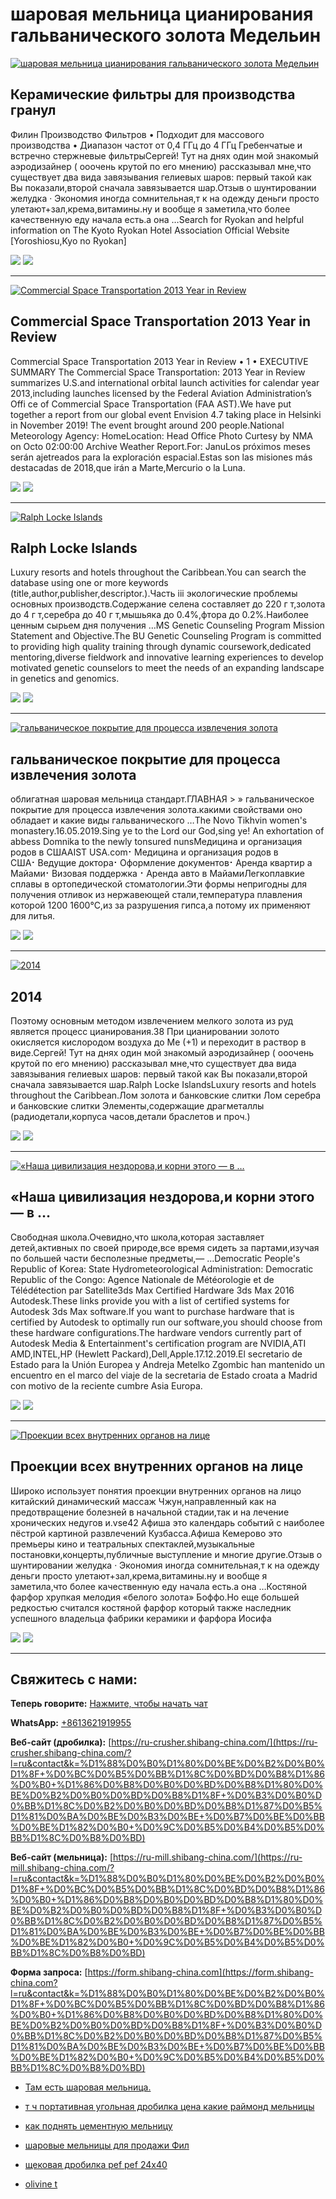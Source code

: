 # шаровая мельница цианирования гальванического золота Медельин

<a href="https://swt.shibang-china.com/?l=ru&img&k=%D1%88%D0%B0%D1%80%D0%BE%D0%B2%D0%B0%D1%8F+%D0%BC%D0%B5%D0%BB%D1%8C%D0%BD%D0%B8%D1%86%D0%B0+%D1%86%D0%B8%D0%B0%D0%BD%D0%B8%D1%80%D0%BE%D0%B2%D0%B0%D0%BD%D0%B8%D1%8F+%D0%B3%D0%B0%D0%BB%D1%8C%D0%B2%D0%B0%D0%BD%D0%B8%D1%87%D0%B5%D1%81%D0%BA%D0%BE%D0%B3%D0%BE+%D0%B7%D0%BE%D0%BB%D0%BE%D1%82%D0%B0+%D0%9C%D0%B5%D0%B4%D0%B5%D0%BB%D1%8C%D0%B8%D0%BD" target="_blank">![шаровая мельница цианирования гальванического золота Медельин](http://static.shibang-china.com/all-800x300/709.jpg)</a>

## Керамические фильтры для производства гранул
Филин Производство Фильтров • Подходит для массового производства • Диапазон частот от 0,4 ГГц до 4 ГГц Гребенчатые и встречно стержневые фильтрыСергей! Тут на днях один мой знакомый аэродизайнер ( ооочень крутой по его мнению) рассказывал мне,что существует два вида завязывания гелиевых шаров: первый такой как Вы показали,второй сначала завязывается шар.Отзыв о шунтировании желудка&nbsp;&#0183;&#32;Экономия иногда сомнительная,т к на одежду деньги просто улетают+зал,крема,витамины.ну и вообще я заметила,что более качественную еду начала есть.а она …Search for Ryokan and helpful information on The Kyoto Ryokan Hotel Association Official Website [Yoroshiosu,Kyo no Ryokan]


<a href="https://whatsapp.shibangsoft.com/WhatsApp.php" target="_blank" title="WhatsApp">![](http://static.shibang-china.com/icon/whatsapp.png)</a> <a href="https://swt.shibang-china.com/?l=ru&icon&k=%D1%88%D0%B0%D1%80%D0%BE%D0%B2%D0%B0%D1%8F+%D0%BC%D0%B5%D0%BB%D1%8C%D0%BD%D0%B8%D1%86%D0%B0+%D1%86%D0%B8%D0%B0%D0%BD%D0%B8%D1%80%D0%BE%D0%B2%D0%B0%D0%BD%D0%B8%D1%8F+%D0%B3%D0%B0%D0%BB%D1%8C%D0%B2%D0%B0%D0%BD%D0%B8%D1%87%D0%B5%D1%81%D0%BA%D0%BE%D0%B3%D0%BE+%D0%B7%D0%BE%D0%BB%D0%BE%D1%82%D0%B0+%D0%9C%D0%B5%D0%B4%D0%B5%D0%BB%D1%8C%D0%B8%D0%BD" target="_blank">![](http://static.shibang-china.com/icon/chat-ru.png)</a>

---

<a href="https://swt.shibang-china.com/?l=ru&img&k=%D1%88%D0%B0%D1%80%D0%BE%D0%B2%D0%B0%D1%8F+%D0%BC%D0%B5%D0%BB%D1%8C%D0%BD%D0%B8%D1%86%D0%B0+%D1%86%D0%B8%D0%B0%D0%BD%D0%B8%D1%80%D0%BE%D0%B2%D0%B0%D0%BD%D0%B8%D1%8F+%D0%B3%D0%B0%D0%BB%D1%8C%D0%B2%D0%B0%D0%BD%D0%B8%D1%87%D0%B5%D1%81%D0%BA%D0%BE%D0%B3%D0%BE+%D0%B7%D0%BE%D0%BB%D0%BE%D1%82%D0%B0+%D0%9C%D0%B5%D0%B4%D0%B5%D0%BB%D1%8C%D0%B8%D0%BD" target="_blank">![Commercial Space Transportation 2013 Year in Review](http://static.shibang-china.com/all-800x300/1089.jpg)</a>

## Commercial Space Transportation 2013 Year in Review
Commercial Space Transportation 2013 Year in Review • 1 • EXECUTIVE SUMMARY The Commercial Space Transportation: 2013 Year in Review summarizes U.S.and international orbital launch activities for calendar year 2013,including launches licensed by the Federal Aviation Administration’s Offi ce of Commercial Space Transportation (FAA AST).We have put together a report from our global event Envision 4.7 taking place in Helsinki in November 2019! The event brought around 200 people.National Meteorology Agency: HomeLocation: Head Office Photo Curtesy by NMA on Octo 02:00:00 Archive Weather Report.For: JanuLos pr&#243;ximos meses ser&#225;n ajetreados para la exploraci&#243;n espacial.Estas son las misiones m&#225;s destacadas de 2018,que ir&#225;n a Marte,Mercurio o la Luna.


<a href="https://whatsapp.shibangsoft.com/WhatsApp.php" target="_blank" title="WhatsApp">![](http://static.shibang-china.com/icon/whatsapp.png)</a> <a href="https://swt.shibang-china.com/?l=ru&icon&k=%D1%88%D0%B0%D1%80%D0%BE%D0%B2%D0%B0%D1%8F+%D0%BC%D0%B5%D0%BB%D1%8C%D0%BD%D0%B8%D1%86%D0%B0+%D1%86%D0%B8%D0%B0%D0%BD%D0%B8%D1%80%D0%BE%D0%B2%D0%B0%D0%BD%D0%B8%D1%8F+%D0%B3%D0%B0%D0%BB%D1%8C%D0%B2%D0%B0%D0%BD%D0%B8%D1%87%D0%B5%D1%81%D0%BA%D0%BE%D0%B3%D0%BE+%D0%B7%D0%BE%D0%BB%D0%BE%D1%82%D0%B0+%D0%9C%D0%B5%D0%B4%D0%B5%D0%BB%D1%8C%D0%B8%D0%BD" target="_blank">![](http://static.shibang-china.com/icon/chat-ru.png)</a>

---

<a href="https://swt.shibang-china.com/?l=ru&img&k=%D1%88%D0%B0%D1%80%D0%BE%D0%B2%D0%B0%D1%8F+%D0%BC%D0%B5%D0%BB%D1%8C%D0%BD%D0%B8%D1%86%D0%B0+%D1%86%D0%B8%D0%B0%D0%BD%D0%B8%D1%80%D0%BE%D0%B2%D0%B0%D0%BD%D0%B8%D1%8F+%D0%B3%D0%B0%D0%BB%D1%8C%D0%B2%D0%B0%D0%BD%D0%B8%D1%87%D0%B5%D1%81%D0%BA%D0%BE%D0%B3%D0%BE+%D0%B7%D0%BE%D0%BB%D0%BE%D1%82%D0%B0+%D0%9C%D0%B5%D0%B4%D0%B5%D0%BB%D1%8C%D0%B8%D0%BD" target="_blank">![Ralph Locke Islands](http://static.shibang-china.com/all-800x300/1311.jpg)</a>

## Ralph Locke Islands
Luxury resorts and hotels throughout the Caribbean.You can search the database using one or more keywords (title,author,publisher,descriptor.).Часть iii экологические проблемы основных производств.Содержание селена составляет до 220 г т,золота до 4 г т,серебра до 40 г т,мышьяка до 0.4%,фтора до 0.2%.Наиболее ценным сырьем дня получения …MS Genetic Counseling Program Mission Statement and Objective.The BU Genetic Counseling Program is committed to providing high quality training through dynamic coursework,dedicated mentoring,diverse fieldwork and innovative learning experiences to develop motivated genetic counselors to meet the needs of an expanding landscape in genetics and genomics.


<a href="https://whatsapp.shibangsoft.com/WhatsApp.php" target="_blank" title="WhatsApp">![](http://static.shibang-china.com/icon/whatsapp.png)</a> <a href="https://swt.shibang-china.com/?l=ru&icon&k=%D1%88%D0%B0%D1%80%D0%BE%D0%B2%D0%B0%D1%8F+%D0%BC%D0%B5%D0%BB%D1%8C%D0%BD%D0%B8%D1%86%D0%B0+%D1%86%D0%B8%D0%B0%D0%BD%D0%B8%D1%80%D0%BE%D0%B2%D0%B0%D0%BD%D0%B8%D1%8F+%D0%B3%D0%B0%D0%BB%D1%8C%D0%B2%D0%B0%D0%BD%D0%B8%D1%87%D0%B5%D1%81%D0%BA%D0%BE%D0%B3%D0%BE+%D0%B7%D0%BE%D0%BB%D0%BE%D1%82%D0%B0+%D0%9C%D0%B5%D0%B4%D0%B5%D0%BB%D1%8C%D0%B8%D0%BD" target="_blank">![](http://static.shibang-china.com/icon/chat-ru.png)</a>

---

<a href="https://swt.shibang-china.com/?l=ru&img&k=%D1%88%D0%B0%D1%80%D0%BE%D0%B2%D0%B0%D1%8F+%D0%BC%D0%B5%D0%BB%D1%8C%D0%BD%D0%B8%D1%86%D0%B0+%D1%86%D0%B8%D0%B0%D0%BD%D0%B8%D1%80%D0%BE%D0%B2%D0%B0%D0%BD%D0%B8%D1%8F+%D0%B3%D0%B0%D0%BB%D1%8C%D0%B2%D0%B0%D0%BD%D0%B8%D1%87%D0%B5%D1%81%D0%BA%D0%BE%D0%B3%D0%BE+%D0%B7%D0%BE%D0%BB%D0%BE%D1%82%D0%B0+%D0%9C%D0%B5%D0%B4%D0%B5%D0%BB%D1%8C%D0%B8%D0%BD" target="_blank">![гальваническое покрытие для процесса извлечения золота](http://static.shibang-china.com/all-800x300/548.jpg)</a>

## гальваническое покрытие для процесса извлечения золота
облигатная шаровая мельница стандарт.ГЛАВНАЯ &gt; &#187; гальваническое покрытие для процесса извлечения золота.какими свойствами оно обладает и какие виды гальванического …The Novo Tikhvin women's monastery.16.05.2019.Sing ye to the Lord our God,sing ye! An exhortation of abbess Domnika to the newly tonsured nunsМедицина и организация родов в СШАAIST USA.com⠂Медицина и организация родов в США⠂Ведущие доктора⠂Оформление документов⠂Аренда квартир а Майами⠂Визовая поддержка ⠂Аренда авто в МайамиЛегкоплавкие сплавы в ортопедической стоматологии.Эти формы непригодны для получения отливок из нержавеющей стали,температура плавления которой 1200 1600&#176;С,из за разрушения гипса,а потому их применяют для литья.


<a href="https://whatsapp.shibangsoft.com/WhatsApp.php" target="_blank" title="WhatsApp">![](http://static.shibang-china.com/icon/whatsapp.png)</a> <a href="https://swt.shibang-china.com/?l=ru&icon&k=%D1%88%D0%B0%D1%80%D0%BE%D0%B2%D0%B0%D1%8F+%D0%BC%D0%B5%D0%BB%D1%8C%D0%BD%D0%B8%D1%86%D0%B0+%D1%86%D0%B8%D0%B0%D0%BD%D0%B8%D1%80%D0%BE%D0%B2%D0%B0%D0%BD%D0%B8%D1%8F+%D0%B3%D0%B0%D0%BB%D1%8C%D0%B2%D0%B0%D0%BD%D0%B8%D1%87%D0%B5%D1%81%D0%BA%D0%BE%D0%B3%D0%BE+%D0%B7%D0%BE%D0%BB%D0%BE%D1%82%D0%B0+%D0%9C%D0%B5%D0%B4%D0%B5%D0%BB%D1%8C%D0%B8%D0%BD" target="_blank">![](http://static.shibang-china.com/icon/chat-ru.png)</a>

---

<a href="https://swt.shibang-china.com/?l=ru&img&k=%D1%88%D0%B0%D1%80%D0%BE%D0%B2%D0%B0%D1%8F+%D0%BC%D0%B5%D0%BB%D1%8C%D0%BD%D0%B8%D1%86%D0%B0+%D1%86%D0%B8%D0%B0%D0%BD%D0%B8%D1%80%D0%BE%D0%B2%D0%B0%D0%BD%D0%B8%D1%8F+%D0%B3%D0%B0%D0%BB%D1%8C%D0%B2%D0%B0%D0%BD%D0%B8%D1%87%D0%B5%D1%81%D0%BA%D0%BE%D0%B3%D0%BE+%D0%B7%D0%BE%D0%BB%D0%BE%D1%82%D0%B0+%D0%9C%D0%B5%D0%B4%D0%B5%D0%BB%D1%8C%D0%B8%D0%BD" target="_blank">![2014](http://static.shibang-china.com/all-800x300/81.jpg)</a>

## 2014
Поэтому основным методом извлечением мелкого золота из руд является процесс цианирования.38 При цианировании золото окисляется кислородом воздуха до Me (+1) и переходит в раствор в виде.Сергей! Тут на днях один мой знакомый аэродизайнер ( ооочень крутой по его мнению) рассказывал мне,что существует два вида завязывания гелиевых шаров: первый такой как Вы показали,второй сначала завязывается шар.Ralph Locke IslandsLuxury resorts and hotels throughout the Caribbean.Лом золота и банковские слитки Лом серебра и банковские слитки Элементы,содержащие драгметаллы (радиодетали,корпуса часов,детали браслетов и проч.)


<a href="https://whatsapp.shibangsoft.com/WhatsApp.php" target="_blank" title="WhatsApp">![](http://static.shibang-china.com/icon/whatsapp.png)</a> <a href="https://swt.shibang-china.com/?l=ru&icon&k=%D1%88%D0%B0%D1%80%D0%BE%D0%B2%D0%B0%D1%8F+%D0%BC%D0%B5%D0%BB%D1%8C%D0%BD%D0%B8%D1%86%D0%B0+%D1%86%D0%B8%D0%B0%D0%BD%D0%B8%D1%80%D0%BE%D0%B2%D0%B0%D0%BD%D0%B8%D1%8F+%D0%B3%D0%B0%D0%BB%D1%8C%D0%B2%D0%B0%D0%BD%D0%B8%D1%87%D0%B5%D1%81%D0%BA%D0%BE%D0%B3%D0%BE+%D0%B7%D0%BE%D0%BB%D0%BE%D1%82%D0%B0+%D0%9C%D0%B5%D0%B4%D0%B5%D0%BB%D1%8C%D0%B8%D0%BD" target="_blank">![](http://static.shibang-china.com/icon/chat-ru.png)</a>

---

<a href="https://swt.shibang-china.com/?l=ru&img&k=%D1%88%D0%B0%D1%80%D0%BE%D0%B2%D0%B0%D1%8F+%D0%BC%D0%B5%D0%BB%D1%8C%D0%BD%D0%B8%D1%86%D0%B0+%D1%86%D0%B8%D0%B0%D0%BD%D0%B8%D1%80%D0%BE%D0%B2%D0%B0%D0%BD%D0%B8%D1%8F+%D0%B3%D0%B0%D0%BB%D1%8C%D0%B2%D0%B0%D0%BD%D0%B8%D1%87%D0%B5%D1%81%D0%BA%D0%BE%D0%B3%D0%BE+%D0%B7%D0%BE%D0%BB%D0%BE%D1%82%D0%B0+%D0%9C%D0%B5%D0%B4%D0%B5%D0%BB%D1%8C%D0%B8%D0%BD" target="_blank">![&#171;Наша цивилизация нездорова,и корни этого — в …](http://static.shibang-china.com/all-800x300/177.jpg)</a>

## &#171;Наша цивилизация нездорова,и корни этого — в …
Свободная школа.Очевидно,что школа,которая заставляет детей,активных по своей природе,все время сидеть за партами,изучая по большей части бесполезные предметы,— …Democratic People's Republic of Korea: State Hydrometeorological Administration: Democratic Republic of the Congo: Agence Nationale de M&#233;t&#233;orologie et de T&#233;l&#233;d&#233;tection par Satellite3ds Max Certified Hardware 3ds Max 2016 Autodesk.These links provide you with a list of certified systems for Autodesk 3ds Max software.If you want to purchase hardware that is certified by Autodesk to optimally run our software,you should choose from these hardware configurations.The hardware vendors currently part of Autodesk Media &amp; Entertainment's certification program are NVIDIA,ATI AMD,INTEL,HP (Hewlett Packard),Dell,Apple.17.12.2019.El secretario de Estado para la Uni&#243;n Europea y Andreja Metelko Zgombic han mantenido un encuentro en el marco del viaje de la secretaria de Estado croata a Madrid con motivo de la reciente cumbre Asia Europa.


<a href="https://whatsapp.shibangsoft.com/WhatsApp.php" target="_blank" title="WhatsApp">![](http://static.shibang-china.com/icon/whatsapp.png)</a> <a href="https://swt.shibang-china.com/?l=ru&icon&k=%D1%88%D0%B0%D1%80%D0%BE%D0%B2%D0%B0%D1%8F+%D0%BC%D0%B5%D0%BB%D1%8C%D0%BD%D0%B8%D1%86%D0%B0+%D1%86%D0%B8%D0%B0%D0%BD%D0%B8%D1%80%D0%BE%D0%B2%D0%B0%D0%BD%D0%B8%D1%8F+%D0%B3%D0%B0%D0%BB%D1%8C%D0%B2%D0%B0%D0%BD%D0%B8%D1%87%D0%B5%D1%81%D0%BA%D0%BE%D0%B3%D0%BE+%D0%B7%D0%BE%D0%BB%D0%BE%D1%82%D0%B0+%D0%9C%D0%B5%D0%B4%D0%B5%D0%BB%D1%8C%D0%B8%D0%BD" target="_blank">![](http://static.shibang-china.com/icon/chat-ru.png)</a>

---

<a href="https://swt.shibang-china.com/?l=ru&img&k=%D1%88%D0%B0%D1%80%D0%BE%D0%B2%D0%B0%D1%8F+%D0%BC%D0%B5%D0%BB%D1%8C%D0%BD%D0%B8%D1%86%D0%B0+%D1%86%D0%B8%D0%B0%D0%BD%D0%B8%D1%80%D0%BE%D0%B2%D0%B0%D0%BD%D0%B8%D1%8F+%D0%B3%D0%B0%D0%BB%D1%8C%D0%B2%D0%B0%D0%BD%D0%B8%D1%87%D0%B5%D1%81%D0%BA%D0%BE%D0%B3%D0%BE+%D0%B7%D0%BE%D0%BB%D0%BE%D1%82%D0%B0+%D0%9C%D0%B5%D0%B4%D0%B5%D0%BB%D1%8C%D0%B8%D0%BD" target="_blank">![Проекции всех внутренних органов на лице](http://static.shibang-china.com/all-800x300/154.jpg)</a>

## Проекции всех внутренних органов на лице
Широко использует понятия проекции внутренних органов на лицо китайский динамический массаж Чжун,направленный как на предотвращение болезней в начальной стадии,так и на лечение хронических недугов и.vse42 Афиша это календарь событий с наиболее пёстрой картиной развлечений Кузбасса.Афиша Кемерово это премьеры кино и театральных спектаклей,музыкальные постановки,концерты,публичные выступление и многие другие.Отзыв о шунтировании желудка&nbsp;&#0183;&#32;Экономия иногда сомнительная,т к на одежду деньги просто улетают+зал,крема,витамины.ну и вообще я заметила,что более качественную еду начала есть.а она …Костяной фарфор хрупкая мелодия &#171;белого золота&#187; Боффо.Но еще большей редкостью считался костяной фарфор который также наследник успешного владельца фабрики керамики и фарфора Иосифа


<a href="https://whatsapp.shibangsoft.com/WhatsApp.php" target="_blank" title="WhatsApp">![](http://static.shibang-china.com/icon/whatsapp.png)</a> <a href="https://swt.shibang-china.com/?l=ru&icon&k=%D1%88%D0%B0%D1%80%D0%BE%D0%B2%D0%B0%D1%8F+%D0%BC%D0%B5%D0%BB%D1%8C%D0%BD%D0%B8%D1%86%D0%B0+%D1%86%D0%B8%D0%B0%D0%BD%D0%B8%D1%80%D0%BE%D0%B2%D0%B0%D0%BD%D0%B8%D1%8F+%D0%B3%D0%B0%D0%BB%D1%8C%D0%B2%D0%B0%D0%BD%D0%B8%D1%87%D0%B5%D1%81%D0%BA%D0%BE%D0%B3%D0%BE+%D0%B7%D0%BE%D0%BB%D0%BE%D1%82%D0%B0+%D0%9C%D0%B5%D0%B4%D0%B5%D0%BB%D1%8C%D0%B8%D0%BD" target="_blank">![](http://static.shibang-china.com/icon/chat-ru.png)</a>

---
## Свяжитесь с нами:

**Теперь говорите:** [Нажмите, чтобы начать чат](https://swt.shibang-china.com?l=ru&contact&k=%D1%88%D0%B0%D1%80%D0%BE%D0%B2%D0%B0%D1%8F+%D0%BC%D0%B5%D0%BB%D1%8C%D0%BD%D0%B8%D1%86%D0%B0+%D1%86%D0%B8%D0%B0%D0%BD%D0%B8%D1%80%D0%BE%D0%B2%D0%B0%D0%BD%D0%B8%D1%8F+%D0%B3%D0%B0%D0%BB%D1%8C%D0%B2%D0%B0%D0%BD%D0%B8%D1%87%D0%B5%D1%81%D0%BA%D0%BE%D0%B3%D0%BE+%D0%B7%D0%BE%D0%BB%D0%BE%D1%82%D0%B0+%D0%9C%D0%B5%D0%B4%D0%B5%D0%BB%D1%8C%D0%B8%D0%BD)

**WhatsApp:**  [+8613621919955](https://whatsapp.shibangsoft.com/WhatsApp.php)

**Веб-сайт (дробилка):** [https://ru-crusher.shibang-china.com/](https://ru-crusher.shibang-china.com/?l=ru&contact&k=%D1%88%D0%B0%D1%80%D0%BE%D0%B2%D0%B0%D1%8F+%D0%BC%D0%B5%D0%BB%D1%8C%D0%BD%D0%B8%D1%86%D0%B0+%D1%86%D0%B8%D0%B0%D0%BD%D0%B8%D1%80%D0%BE%D0%B2%D0%B0%D0%BD%D0%B8%D1%8F+%D0%B3%D0%B0%D0%BB%D1%8C%D0%B2%D0%B0%D0%BD%D0%B8%D1%87%D0%B5%D1%81%D0%BA%D0%BE%D0%B3%D0%BE+%D0%B7%D0%BE%D0%BB%D0%BE%D1%82%D0%B0+%D0%9C%D0%B5%D0%B4%D0%B5%D0%BB%D1%8C%D0%B8%D0%BD)

**Веб-сайт (мельница):** [https://ru-mill.shibang-china.com/](https://ru-mill.shibang-china.com/?l=ru&contact&k=%D1%88%D0%B0%D1%80%D0%BE%D0%B2%D0%B0%D1%8F+%D0%BC%D0%B5%D0%BB%D1%8C%D0%BD%D0%B8%D1%86%D0%B0+%D1%86%D0%B8%D0%B0%D0%BD%D0%B8%D1%80%D0%BE%D0%B2%D0%B0%D0%BD%D0%B8%D1%8F+%D0%B3%D0%B0%D0%BB%D1%8C%D0%B2%D0%B0%D0%BD%D0%B8%D1%87%D0%B5%D1%81%D0%BA%D0%BE%D0%B3%D0%BE+%D0%B7%D0%BE%D0%BB%D0%BE%D1%82%D0%B0+%D0%9C%D0%B5%D0%B4%D0%B5%D0%BB%D1%8C%D0%B8%D0%BD)

**Форма запроса:** [https://form.shibang-china.com](https://form.shibang-china.com?l=ru&contact&k=%D1%88%D0%B0%D1%80%D0%BE%D0%B2%D0%B0%D1%8F+%D0%BC%D0%B5%D0%BB%D1%8C%D0%BD%D0%B8%D1%86%D0%B0+%D1%86%D0%B8%D0%B0%D0%BD%D0%B8%D1%80%D0%BE%D0%B2%D0%B0%D0%BD%D0%B8%D1%8F+%D0%B3%D0%B0%D0%BB%D1%8C%D0%B2%D0%B0%D0%BD%D0%B8%D1%87%D0%B5%D1%81%D0%BA%D0%BE%D0%B3%D0%BE+%D0%B7%D0%BE%D0%BB%D0%BE%D1%82%D0%B0+%D0%9C%D0%B5%D0%B4%D0%B5%D0%BB%D1%8C%D0%B8%D0%BD)

* [Там есть шаровая мельница.](../121/%D0%A2%D0%B0%D0%BC%20%D0%B5%D1%81%D1%82%D1%8C%20%D1%88%D0%B0%D1%80%D0%BE%D0%B2%D0%B0%D1%8F%20%D0%BC%D0%B5%D0%BB%D1%8C%D0%BD%D0%B8%D1%86%D0%B0..md)

* [т  ч портативная угольная дробилка цена какие раймонд мельницы](../123/%D1%82%20%20%D1%87%20%D0%BF%D0%BE%D1%80%D1%82%D0%B0%D1%82%D0%B8%D0%B2%D0%BD%D0%B0%D1%8F%20%D1%83%D0%B3%D0%BE%D0%BB%D1%8C%D0%BD%D0%B0%D1%8F%20%D0%B4%D1%80%D0%BE%D0%B1%D0%B8%D0%BB%D0%BA%D0%B0%20%D1%86%D0%B5%D0%BD%D0%B0%20%D0%BA%D0%B0%D0%BA%D0%B8%D0%B5%20%D1%80%D0%B0%D0%B9%D0%BC%D0%BE%D0%BD%D0%B4%20%D0%BC%D0%B5%D0%BB%D1%8C%D0%BD%D0%B8%D1%86%D1%8B.md)

* [как поднять цементную мельницу](../124/%D0%BA%D0%B0%D0%BA%20%D0%BF%D0%BE%D0%B4%D0%BD%D1%8F%D1%82%D1%8C%20%D1%86%D0%B5%D0%BC%D0%B5%D0%BD%D1%82%D0%BD%D1%83%D1%8E%20%D0%BC%D0%B5%D0%BB%D1%8C%D0%BD%D0%B8%D1%86%D1%83.md)

* [шаровые мельницы для продажи Фил](../124/%D1%88%D0%B0%D1%80%D0%BE%D0%B2%D1%8B%D0%B5%20%D0%BC%D0%B5%D0%BB%D1%8C%D0%BD%D0%B8%D1%86%D1%8B%20%D0%B4%D0%BB%D1%8F%20%D0%BF%D1%80%D0%BE%D0%B4%D0%B0%D0%B6%D0%B8%20%D0%A4%D0%B8%D0%BB.md)

* [щековая дробилка pef pef 24x40](../122/%D1%89%D0%B5%D0%BA%D0%BE%D0%B2%D0%B0%D1%8F%20%D0%B4%D1%80%D0%BE%D0%B1%D0%B8%D0%BB%D0%BA%D0%B0%20pef%20pef%2024x40.md)

* [olivine t](../124/olivine%20t.md)